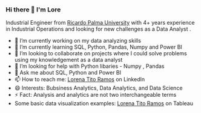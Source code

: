 ### Hi there 👋 I'm Lore
Industrial Engineer from [Ricardo Palma University](https://www.urp.edu.pe/) with 4+ years experience in Industrial Operations and looking for new challenges as a Data Analyst .

- 🔭 I’m currently working on my data analyzing skills
- 🌱 I’m currently learning SQL, Python, Pandas, Numpy and Power BI
- 👯 I’m looking to collaborate on projects where I could solve problems using my knowledgement as a data analyst
- 🤔 I’m looking for help with Python libaries - Numpy ,  Pandas
- 💬 Ask me about SQL, Python and Power BI
- 📫 How to reach me: [Lorena Tito Ramos](https://www.linkedin.com/in/lorenatitoramos/) on LinkedIn 
- 😄 Interests: Bubsiness Analytics, Data Analytics, and Data Science
- ⚡ Fact: Analysis and analytics are not two interchangeable terms
- Some basic data visualization examples: [Lorena Tito Ramos](https://public.tableau.com/app/profile/lorenatitoramos) on Tableau
